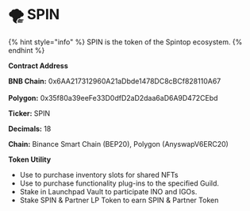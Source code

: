 # 🌪 SPIN

{% hint style="info" %}
SPIN is the token of the Spintop ecosystem.
{% endhint %}

**Contract Address**&#x20;

**BNB Chain:** 0x6AA217312960A21aDbde1478DC8cBCf828110A67\
\
**Polygon:** 0x35f80a39eeFe33D0dfD2aD2daa6aD6A9D472CEbd

**Ticker:** SPIN

**Decimals:** 18

**Chain:** Binance Smart Chain (BEP20), Polygon (AnyswapV6ERC20)

**Token Utility**

* Use to purchase inventory slots for shared NFTs&#x20;
* Use to purchase functionality plug-ins to the specified Guild.&#x20;
* Stake in Launchpad Vault to participate INO and IGOs.
* Stake SPIN & Partner LP Token to earn SPIN & Partner Token
